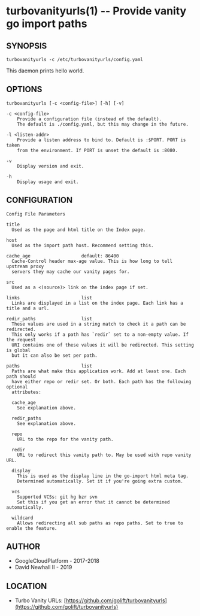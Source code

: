 turbovanityurls(1) -- Provide vanity go import paths
===

SYNOPSIS
---
`turbovanityurls -c /etc/turbovanityurls/config.yaml`

This daemon prints hello world.

OPTIONS
---
`turbovanityurls [-c <config-file>] [-h] [-v]`

    -c <config-file>
        Provide a configuration file (instead of the default).
        The default is ./config.yaml, but this may change in the future.

    -l <listen-addr>
        Provide a listen address to bind to. Default is :$PORT. PORT is taken
        from the environment. If PORT is unset the default is :8080.

    -v
        Display version and exit.

    -h
        Display usage and exit.

CONFIGURATION
---

`Config File Parameters`

    title
      Used as the page and html title on the Index page.

    host
      Used as the import path host. Recommend setting this.

    cache_age                   default: 86400
      Cache-Control header max-age value. This is how long to tell upstream proxy
      servers they may cache our vanity pages for.

    src
      Used as a <(source)> link on the index page if set.

    links                       list
      Links are displayed in a list on the index page. Each link has a title and a url.

    redir_paths                 list
      These values are used in a string match to check it a path can be redirected.
      This only works if a path has `redir` set to a non-empty value. If the request
      URI contains one of these values it will be redirected. This setting is global
      but it can also be set per path.

    paths                       list
      Paths are what make this application work. Add at least one. Each path should
      have either repo or redir set. Or both. Each path has the following optional
      attributes:

      cache_age
        See explanation above.

      redir_paths
        See explanation above.

      repo
        URL to the repo for the vanity path.

      redir
        URL to redirect this vanity path to. May be used with repo vanity URL.

      display
        This is used as the display line in the go-import html meta tag.
        Determined automatically. Set it if you're going extra custom.

      vcs
        Supported VCSs: git hg bzr svn
        Set this if you get an error that it cannot be determined automatically.

      wildcard
        Allows redirecting all sub paths as repo paths. Set to true to enable the feature.

AUTHOR
---
*   GoogleCloudPlatform - 2017-2018
*   David Newhall II    - 2019

LOCATION
---
*   Turbo Vanity URLs: [https://github.com/golift/turbovanityurls](https://github.com/golift/turbovanityurls)
